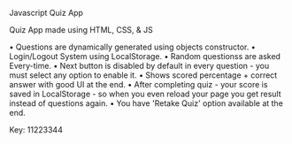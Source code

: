 Javascript Quiz App

Quiz App made using HTML, CSS, & JS

• Questions are dynamically generated using objects constructor.
• Login/Logout System using LocalStorage.
• Random questionss are asked Every-time.
• Next button is disabled by default in every question - you must select any option to enable it.
• Shows scored percentage + correct answer with good UI at the end.
• After completing quiz - your score is saved in LocalStorage - so when you even reload your page you get result instead of questions again.
• You have 'Retake Quiz' option available at the end.

Key: 11223344
